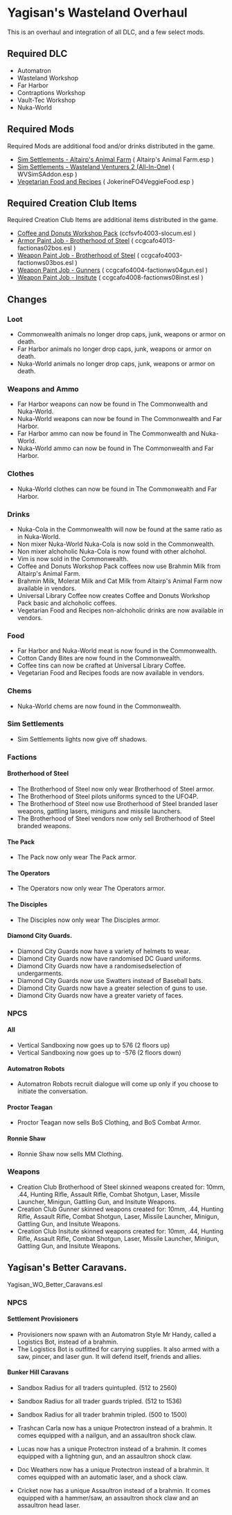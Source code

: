 # Yagisan's Wasteland Overhaul

This is an overhaul and integration of all DLC, and a few select mods.

## Required DLC
* Automatron
* Wasteland Workshop
* Far Harbor
* Contraptions Workshop
* Vault-Tec Workshop
* Nuka-World

## Required Mods
Required Mods are additional food and/or drinks distributed in the game.

* [Sim Settlements - Altairp's Animal Farm](https://www.nexusmods.com/fallout4/mods/23421) ( Altairp's Animal Farm.esp )
* [Sim Settlements - Wasteland Venturers 2 (All-In-One)](https://www.nexusmods.com/fallout4/mods/30081) ( WVSimSAddon.esp )
* [Vegetarian Food and Recipes](https://www.nexusmods.com/fallout4/mods/16972) ( JokerineFO4VeggieFood.esp )

## Required Creation Club Items
Required Creation Club Items are additional items distributed in the game.

* [Coffee and Donuts Workshop Pack](https://creationclub.bethesda.net/en) (ccfsvfo4003-slocum.esl )
* [Armor Paint Job - Brotherhood of Steel](https://creationclub.bethesda.net/en) ( ccgcafo4013-factionas02bos.esl )
* [Weapon Paint Job - Brotherhood of Steel](https://creationclub.bethesda.net/en) ( ccgcafo4003-factionws03bos.esl )
* [Weapon Paint Job - Gunners](https://creationclub.bethesda.net/en) ( ccgcafo4004-factionws04gun.esl )
* [Weapon Paint Job - Insitute](https://creationclub.bethesda.net/en) ( ccgcafo4008-factionws08inst.esl )

## Changes

### Loot
* Commonwealth animals no longer drop caps, junk, weapons or armor on death.
* Far Harbor animals no longer drop caps, junk, weapons or armor on death.
* Nuka-World animals no longer drop caps, junk, weapons or armor on death.

### Weapons and Ammo
* Far Harbor weapons can now be found in The Commonwealth and Nuka-World.
* Nuka-World weapons can now be found in The Commonwealth and Far Harbor.
* Far Harbor ammo can now be found in The Commonwealth and Nuka-World.
* Nuka-World ammo can now be found in The Commonwealth and Far Harbor.

### Clothes
* Nuka-World clothes can now be found in The Commonwealth and Far Harbor.

### Drinks
* Nuka-Cola in the Commonwealth will now be found at the same ratio as in Nuka-World.
* Non mixer Nuka-World Nuka-Cola is now sold in the Commonwealth.
* Non mixer alchoholic Nuka-Cola is now found with other alchohol.
* Vim is now sold in the Commonwealth.
* Coffee and Donuts Workshop Pack coffees now use Brahmin Milk from Altairp's Animal Farm.
* Brahmin Milk, Molerat Milk and Cat Milk from Altairp's Animal Farm now available in vendors.
* Universal Library Coffee now creates Coffee and Donuts Workshop Pack basic and alchoholic coffees.
* Vegetarian Food and Recipes non-alchoholic drinks are now available in vendors.

### Food
* Far Harbor and Nuka-World meat is now found in the Commonwealth.
* Cotton Candy Bites are now found in the Commonwealth.
* Coffee tins can now be crafted at Universal Library Coffee.
* Vegetarian Food and Recipes foods are now available in vendors.

### Chems
* Nuka-World chems are now found in the Commonwealth.

### Sim Settlements
* Sim Settlements lights now give off shadows.

### Factions

#### Brotherhood of Steel
* The Brotherhood of Steel now only wear Brotherhood of Steel armor.
* The Brotherhood of Steel pilots uniforms synced to the UFO4P.
* The Brotherhood of Steel now use Brotherhood of Steel branded laser weapons, gattling lasers, miniguns and missile launchers.
* The Brotherhood of Steel vendors now only sell Brotherhood of Steel branded weapons.

#### The Pack
* The Pack now only wear The Pack armor.

#### The Operators
* The Operators now only wear The Operators armor.

#### The Disciples
* The Disciples now only wear The Disciples armor.

#### Diamond City Guards.
* Diamond City Guards now have a variety of helmets to wear.
* Diamond City Guards now have randomised DC Guard uniforms.
* Diamond City Guards now have a randomisedselection of undergarments.
* Diamond City Guards now use Swatters instead of Baseball bats.
* Diamond City Guards now have a greater selection of guns to use.
* Diamond City Guards now have a greater variety of faces.

### NPCS

#### All
* Vertical Sandboxing now goes up to 576 (2 floors up)
* Vertical Sandboxing now goes up to -576 (2 floors down)

#### Automatron Robots
* Automatron Robots recruit dialogue will come up only if you choose to initiate the conversation.

#### Proctor Teagan
* Proctor Teagan now sells BoS Clothing, and BoS Combat Armor.

#### Ronnie Shaw
* Ronnie Shaw now sells MM Clothing.

### Weapons
* Creation Club Brotherhood of Steel skinned weapons created for: 10mm, .44, Hunting Rifle, Assault Rifle, Combat Shotgun, Laser, Missile Launcher, Minigun, Gattling Gun, and Insitute Weapons.
* Creation Club Gunner skinned weapons created for: 10mm, .44, Hunting Rifle, Assault Rifle, Combat Shotgun, Laser, Missile Launcher, Minigun, Gattling Gun, and Insitute Weapons.
* Creation Club Insitute skinned weapons created for: 10mm, .44, Hunting Rifle, Assault Rifle, Combat Shotgun, Laser, Missile Launcher, Minigun, Gattling Gun, and Insitute Weapons.

## Yagisan's Better Caravans.
Yagisan_WO_Better_Caravans.esl

### NPCS

#### Settlement Provisioners
* Provisioners now spawn with an Automatron Style Mr Handy, called a Logistics Bot, instead of a brahmin.
* The Logistics Bot is outfitted for carrying supplies. It also armed with a saw, pincer, and laser gun. It will defend itself, friends and allies.

#### Bunker Hill Caravans
* Sandbox Radius for all traders quintupled. (512 to 2560)
* Sandbox Radius for all trader guards tripled. (512 to 1536)
* Sandbox Radius for all trader brahmin tripled. (500 to 1500)

* Trashcan Carla now has a unique Protectron instead of a brahmin. It comes equipped with a nailgun, and an assaultron shock claw.
* Lucas now has a unique Protectron instead of a brahmin. It comes equipped with a lightning gun, and an assaultron shock claw.
* Doc Weathers now has a unique Protectron instead of a brahmin. It comes equipped with an automatic laser, and a shock claw.
* Cricket now has a unique Assaultron instead of a brahmin. It comes equipped with a hammer/saw, an assaultron shock claw and an assaultron head laser.
